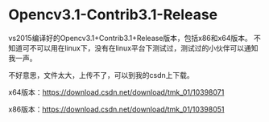 # Opencv3.1-Contrib3.1-Release
vs2015编译好的Opencv3.1+Contrib3.1+Release版本，包括x86和x64版本。
不知道可不可以用在linux下，没有在linux平台下测试过，测试过的小伙伴可以通知我一声。

不好意思，文件太大，上传不了，可以到我的csdn上下载。

x64版本：https://download.csdn.net/download/tmk_01/10398071

x86版本：https://download.csdn.net/download/tmk_01/10398051

